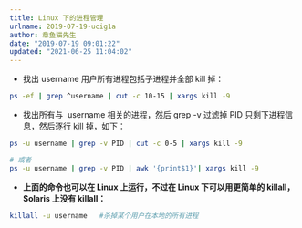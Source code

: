```yaml
---
title: Linux 下的进程管理
urlname: 2019-07-19-ucig1a
author: 章鱼猫先生
date: "2019-07-19 09:01:22"
updated: "2021-06-25 11:04:02"
---
```


- 找出 username 用户所有进程包括子进程并全部 kill 掉：

```bash
ps -ef | grep ^username | cut -c 10-15 | xargs kill -9
```

- 找出所有与  username 相关的进程，然后 grep -v 过滤掉 PID 只剩下进程信息，然后逐行 kill 掉，如下：

```bash
ps -u username | grep -v PID | cut -c 0-5 | xargs kill -9

# 或者
ps -u username | grep -v PID | awk '{print$1}'| xargs kill -9
```

- **上面的命令也可以在 Linux 上运行，不过在 Linux 下可以用更简单的 killall，Solaris 上没有 killall：**

```bash
killall -u username   #杀掉某个用户在本地的所有进程
```
